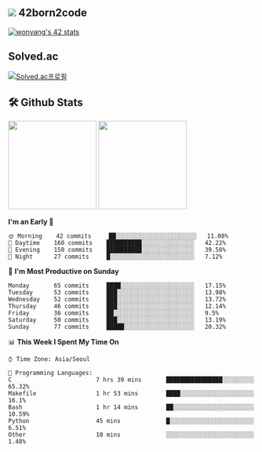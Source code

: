 
## <img src="https://img.shields.io/badge/-000000?style=flat&logo=42&logoColor=white"> 42born2code
[![wonyang's 42 stats](https://badge42.vercel.app/api/v2/cl5nhe5b6007809kydha7ht42/stats?cursusId=21&coalitionId=88)](https://profile.intra.42.fr/users/wonyang)

## Solved.ac
[![Solved.ac프로필](http://mazassumnida.wtf/api/v2/generate_badge?boj=bennyws)](https://solved.ac/bennyws)

## 🛠️ Github Stats
<p>
  <img height="180em" src="https://github-readme-stats-veggie-garden.vercel.app/api?username=gemstoneyang&show_icons=true&include_all_commits=true&bg_color=30,e96443,904e95&title_color=fff&text_color=fff">
  <img height="180em" src="https://github-readme-stats-veggie-garden.vercel.app/api/top-langs/?username=gemstoneyang&layout=compact&bg_color=30,e96443,904e95&title_color=fff&text_color=fff">
</p>

<!--START_SECTION:waka-->
**I'm an Early 🐤** 

```text
🌞 Morning    42 commits     ██░░░░░░░░░░░░░░░░░░░░░░░   11.08% 
🌆 Daytime    160 commits    ██████████░░░░░░░░░░░░░░░   42.22% 
🌃 Evening    150 commits    ██████████░░░░░░░░░░░░░░░   39.58% 
🌙 Night      27 commits     █░░░░░░░░░░░░░░░░░░░░░░░░   7.12%

```
📅 **I'm Most Productive on Sunday** 

```text
Monday       65 commits     ████░░░░░░░░░░░░░░░░░░░░░   17.15% 
Tuesday      53 commits     ███░░░░░░░░░░░░░░░░░░░░░░   13.98% 
Wednesday    52 commits     ███░░░░░░░░░░░░░░░░░░░░░░   13.72% 
Thursday     46 commits     ███░░░░░░░░░░░░░░░░░░░░░░   12.14% 
Friday       36 commits     ██░░░░░░░░░░░░░░░░░░░░░░░   9.5% 
Saturday     50 commits     ███░░░░░░░░░░░░░░░░░░░░░░   13.19% 
Sunday       77 commits     █████░░░░░░░░░░░░░░░░░░░░   20.32%

```


📊 **This Week I Spent My Time On** 

```text
⌚︎ Time Zone: Asia/Seoul

💬 Programming Languages: 
C                        7 hrs 39 mins       ████████████████░░░░░░░░░   65.32% 
Makefile                 1 hr 53 mins        ████░░░░░░░░░░░░░░░░░░░░░   16.1% 
Bash                     1 hr 14 mins        ██░░░░░░░░░░░░░░░░░░░░░░░   10.59% 
Python                   45 mins             █░░░░░░░░░░░░░░░░░░░░░░░░   6.51% 
Other                    10 mins             ░░░░░░░░░░░░░░░░░░░░░░░░░   1.48%

```


<!--END_SECTION:waka-->
